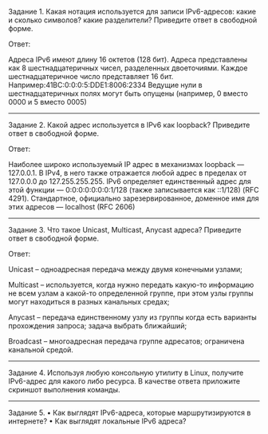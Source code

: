 Задание 1.
Какая нотация используется для записи IPv6-адресов:
какие и сколько символов?
какие разделители?
Приведите ответ в свободной форме.


Ответ:

Адреса IPv6 имеют длину 16 октетов (128 бит). Адреса представлены как 8 шестнадцатеричных чисел, разделенных двоеточиями. Каждое шестнадцатеричное число представляет 16 бит. 
Например:41BC:0:0:0:5:DDE1:8006:2334
Ведущие нули в шестнадцатеричных полях могут быть опущены (например, 0 вместо 0000 и 5 вместо 0005)


________________________________________
Задание 2.
Какой адрес используется в IPv6 как loopback?
Приведите ответ в свободной форме.

Ответ:

Наиболее широко используемый IP адрес в механизмах loopback — 127.0.0.1. В IPv4, в него также отражается любой адрес в пределах от 127.0.0.0 до 127.255.255.255. IPv6 определяет единственный адрес для этой функции — 0:0:0:0:0:0:0:1/128 (также записывается как ::1/128) (RFC 4291). Стандартное, официально зарезервированное, доменное имя для этих адресов — localhost (RFC 2606)
________________________________________
Задание 3.
Что такое Unicast, Multicast, Anycast адреса?
Приведите ответ в свободной форме.

Ответ:

Unicast – одноадресная передача между двумя конечными
узлами;

Multicast – используется, когда нужно передать какую-то
информацию не всем узлам а какой-то определенной группе,
при этом узлы группы могут находиться в разных канальных
средах;

Anycast – передача единственному узлу из группы когда есть
варианты прохождения запроса; задача выбрать ближайший;

Broadcast – многоадресная передача группе адресатов;
ограничена канальной средой.
________________________________________
Задание 4.
Используя любую консольную утилиту в Linux, получите IPv6-адрес для какого либо ресурса.
В качестве ответа приложите скриншот выполнения команды.
________________________________________
Задание 5.
•	Как выглядят IPv6-адреса, которые маршрутизируются в интернете?
•	Как выглядят локальные IPv6 адреса?
